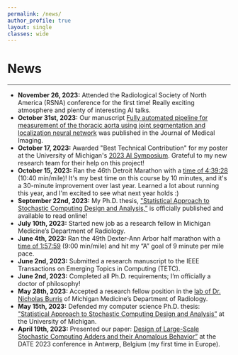 ```yaml
---
permalink: /news/
author_profile: true
layout: single
classes: wide
---
```

<h1>News</h1>
<hr color="#B12B3A" size="8">

- **November 26, 2023:** Attended the Radiological Society of North America (RSNA) conference for the first time! Really exciting atmosphere and plenty of interesting AI talks.
- **October 31st, 2023:** Our manuscript <a target="_blank" href="https://doi.org/10.1117/1.JMI.10.5.051810">Fully automated pipeline for measurement of the thoracic aorta using joint segmentation and localization neural network</a> was published in the Journal of Medical Imaging.
- **October 17, 2023:** Awarded "Best Technical Contribution" for my poster at the University of Michigan's <a target="_blank" href="https://ai.engin.umich.edu/events/2023-ai-symposium/">2023 AI Symposium</a>. Grateful to my new research team for their help on this project!
- **October 15, 2023:** Ran the 46th Detroit Marathon with a <a target="_blank" href="https://raceday.enmotive.com/#/events/2023-detroit-free-press-marathon/registrants/62559eb8-bba3-41d2-af62-30a1c87e5c6f">time of 4:39:28</a> (10:40 min/mile)! It's my best time on this course by 10 minutes, and it's a 30-minute improvement over last year. Learned a lot about running this year, and I'm excited to see what next year holds :)
- **September 22nd, 2023:** My Ph.D. thesis,  <a target="_blank" href="https://deepblue.lib.umich.edu/handle/2027.42/177694">"Statistical Approach to Stochastic Computing Design and Analysis,”</a> is officially published and available to read online!
- **July 10th, 2023:** Started new job as a research fellow in Michigan Medicine’s Department of Radiology.
- **June 4th, 2023:** Ran the 49th Dexter-Ann Arbor half marathon with a <a target="_blank" href="https://web.archive.org/web/20230723102014/https://runsignup.com/Race/Results/67241/IndividualResult/dSSk?resultSetId=385012#U24597881.">time of 1:57:59</a> (9:00 min/mile) and hit my “A” goal of 9 minute per mile pace.
- **June 2nd, 2023:** Submitted a research manuscript to the IEEE Transactions on Emerging Topics in Computing (TETC).
- **June 2nd, 2023:** Completed all Ph.D. requirements; I’m officially a doctor of philosophy!
- **May 28th, 2023:** Accepted a research fellow position in the <a target="_blank" href="https://burris.lab.medicine.umich.edu">lab of Dr. Nicholas Burris</a> of Michigan Medicine’s Department of Radiology.
- **May 15th, 2023:** Defended my computer science Ph.D. thesis: <a target="_blank" href="https://deepblue.lib.umich.edu/handle/2027.42/177694">"Statistical Approach to Stochastic Computing Design and Analysis”</a> at the University of Michigan.
- **April 19th, 2023:** Presented our paper: <a target="_blank" href="https://ieeexplore.ieee.org/abstract/document/10137131">Design of Large-Scale Stochastic Computing Adders and their Anomalous Behavior”</a> at the DATE 2023 conference in Antwerp, Belgium (my first time in Europe).